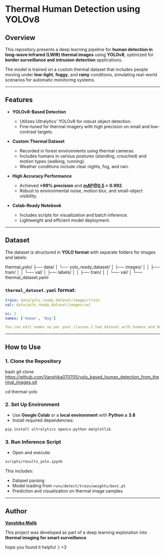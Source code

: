 # Thermal Human Detection using YOLOv8

## Overview

This repository presents a deep learning pipeline for **human detection in long-wave infrared (LWIR) thermal images** using **YOLOv8**, optimized for **border surveillance and intrusion detection** applications.

The model is trained on a custom thermal dataset that includes people moving under **low-light**, **foggy**, and **rainy** conditions, simulating real-world scenarios for automatic monitoring systems.

---

## Features

* **YOLOv8-Based Detection**  
  - Utilizes Ultralytics’ YOLOv8 for robust object detection.  
  - Fine-tuned for thermal imagery with high precision on small and low-contrast targets.

* **Custom Thermal Dataset**  
  - Recorded in forest environments using thermal cameras.  
  - Includes humans in various postures (standing, crouched) and motion types (walking, running).  
  - Weather conditions include clear nights, fog, and rain.

* **High Accuracy Performance**  
  - Achieved **>99% precision** and **mAP@0.5 = 0.992**.  
  - Robust to environmental noise, motion blur, and small-object visibility.

* **Colab-Ready Notebook**  
  - Includes scripts for visualization and batch inference.  
  - Lightweight and efficient model deployment.

---

## Dataset

The dataset is structured in **YOLO format** with separate folders for images and labels:

thermal_yolo/
├── data/
│ └── yolo_ready_dataset/
│ ├── images/
│ │ ├── train/
│ │ └── val/
│ ├── labels/
│ │ ├── train/
│ │ └── val/
│ └── thermal_dataset.yaml



### `thermal_dataset.yaml` format:
```yaml
train: data/yolo_ready_dataset/images/train
val: data/yolo_ready_dataset/images/val

nc: 2
names: ['Human', 'Dog']

You can edit names as per your classes.I had dataset with humans and dogs so labelled accordingly
```
---

## How to Use

### 1. Clone the Repository

bash
git clone https://github.com/Vanshika070705/yolo_based_human_detection_from_thermal_images.git

cd thermal-yolo


### 2. Set Up Environment

* Use **Google Colab** or a **local environment** with **Python ≥ 3.8**  
* Install required dependencies:

```bash
pip install ultralytics opencv-python matplotlib
```

### 3. Run Inference Script

* Open and execute:

```bash
scripts/results_yolo.ipynb
```

This includes:

* Dataset parsing  
* Model loading from `runs/detect/train/weights/best.pt`  
* Prediction and visualization on thermal image samples

---

## Author

**[Vanshika Malik](https://github.com/Vanshika070705)**

This project was developed as part of a deep learning exploration into **thermal imaging for smart surveillance**.

hope you found it helpful :) <3



